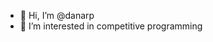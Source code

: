 - 👋 Hi, I’m @danarp
- 👀 I’m interested in competitive programming

<!---
danarp/danarp is a ✨ special ✨ repository because its `README.md` (this file) appears on your GitHub profile.
You can click the Preview link to take a look at your changes.
--->
